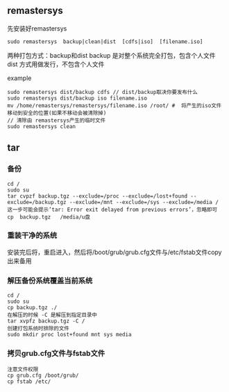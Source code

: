 ## remastersys
先安装好remastersys

```
sudo remastersys  backup|clean|dist  [cdfs|iso]  [filename.iso]
```

两种打包方式：backup和dist
backup 是对整个系统完全打包，包含个人文件
dist 方式用做发行，不包含个人文件


example 
```
sudo remastersys dist/backup cdfs // dist/backup取决你要发布什么
sudo remastersys dist/backup iso filename.iso
mv /home/remastersys/remastersys/filename.iso /root/ #  将产生的iso文件移动到安全的位置(如果不移动会被清除掉)
// 清除由 remastersys产生的临时文件
sudo remastersys clean
```

## tar
### 备份
```
cd /
sudo su
tar cvpzf backup.tgz --exclude=/proc --exclude=/lost+found --exclude=/backup.tgz --exclude=/mnt --exclude=/sys --exclude=/media /
这一步可能会提示’tar: Error exit delayed from previous errors’，忽略即可
cp  backup.tgz   /media/u盘
```

### 重装干净的系统
安装完后将，重启进入，然后将/boot/grub/grub.cfg文件与/etc/fstab文件copy出来备用


### 解压备份系统覆盖当前系统
```
cd /
sudo su
cp backup.tgz ./
在解压的时候 -C 是解压到指定目录中
tar xvpfz backup.tgz -C /
创建打包系统时排除的文件
sudo mkdir proc lost+found mnt sys media
```

### 拷贝grub.cfg文件与fstab文件
```
注意文件权限
cp grub.cfg /boot/grub/
cp fstab /etc/
```
